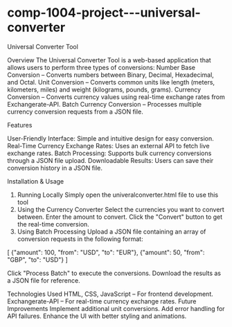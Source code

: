 # comp-1004-project---universal-converter
Universal Converter Tool

Overview
The Universal Converter Tool is a web-based application that allows users to perform three types of conversions:
Number Base Conversion – Converts numbers between Binary, Decimal, Hexadecimal, and Octal.
Unit Conversion – Converts common units like length (meters, kilometers, miles) and weight (kilograms, pounds, grams).
Currency Conversion – Converts currency values using real-time exchange rates from Exchangerate-API.
Batch Currency Conversion – Processes multiple currency conversion requests from a JSON file.

Features

User-Friendly Interface: Simple and intuitive design for easy conversion.
Real-Time Currency Exchange Rates: Uses an external API to fetch live exchange rates.
Batch Processing: Supports bulk currency conversions through a JSON file upload.
Downloadable Results: Users can save their conversion history in a JSON file.

Installation & Usage

1. Running Locally
Simply open the univeralconverter.html file to use this tool
2. Using the Currency Converter
Select the currencies you want to convert between.
Enter the amount to convert.
Click the "Convert" button to get the real-time conversion.
3. Using Batch Processing
Upload a JSON file containing an array of conversion requests in the following format:

[
  {"amount": 100, "from": "USD", "to": "EUR"},
  {"amount": 50, "from": "GBP", "to": "USD"}
]

Click "Process Batch" to execute the conversions.
Download the results as a JSON file for reference.

Technologies Used
HTML, CSS, JavaScript – For frontend development.
Exchangerate-API – For real-time currency exchange rates.
Future Improvements
Implement additional unit conversions.
Add error handling for API failures.
Enhance the UI with better styling and animations.
